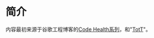 # 简介

内容最初来源于谷歌工程博客的[Code Health系列](https://testing.googleblog.com/2017/04/code-health-googles-internal-code.html)，和"[TotT](https://testing.googleblog.com/2007/01/introducing-testing-on-toilet.html)"。

